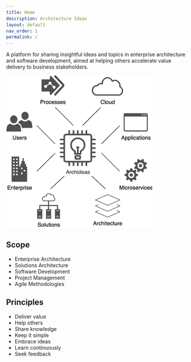 ```yaml
---
title: Home
description: Architecture Ideas
layout: default
nav_order: 1
permalink: /
---
```


A platform for sharing insightful ideas and topics in enterprise architecture and software development, aimed at helping others accelerate value delivery to business stakeholders.

<img src="/images/archideas-schema.png" width="400">

## Scope 
- Enterprise Architecture
- Solutions Architecture
- Software Development
- Project Management
- Agile Methodologies

## Principles
- Deliver value
- Help others
- Share knowledge
- Keep it simple
- Embrace ideas
- Learn continuously
- Seek feedback